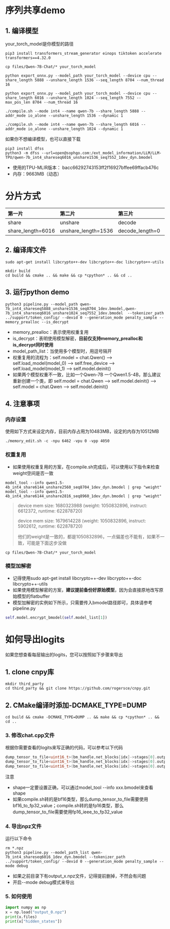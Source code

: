 # 序列共享demo

## 1. 编译模型
your_torch_model是你模型的路径
```shell
pip3 install transformers_stream_generator einops tiktoken accelerate transformers==4.32.0

cp files/Qwen-7B-Chat/* your_torch_model

python export_onnx.py --model_path your_torch_model --device cpu --share_length 5888 --unshare_length 1536 --seq_length 8704 --num_thread 16

python export_onnx.py --model_path your_torch_model --device cpu --share_length 6016 --unshare_length 1024 --seq_length 7552 --max_pos_len 8704 --num_thread 16

./compile.sh --mode int4 --name qwen-7b --share_length 5888 --addr_mode io_alone --unshare_length 1536 --dynamic 1

./compile.sh --mode int4 --name qwen-7b --share_length 6016 --addr_mode io_alone --unshare_length 1024 --dynamic 1
```
如果你不想编译模型，也可以直接下载
```shell
pip3 install dfss
python3 -m dfss --url=open@sophgo.com:/ext_model_information/LLM/LLM-TPU/qwen-7b_int4_shareseq6016_unshare1536_seq7552_1dev_dyn.bmodel
```
* 使用的TPU-MLIR版本： bacc66292743153ff2f16927bffee69ffacb476c
* 内存：9663MB（动态）

# 分片方式
|第一片                  |第二片                 |第三片              |总长度              |
|:-                     |:-                     |:-                 |:-                 |
|share                  |unshare                |decode             |seq                |
|share_length=6016      |unshare_length=1536    |decode_length=0    |seq_length=7552    |

## 2. 编译库文件
```shell
sudo apt-get install libcrypto++-dev libcrypto++-doc libcrypto++-utils

mkdir build
cd build && cmake .. && make && cp *cpython* .. && cd ..
```

## 3. 运行python demo
```shell
python3 pipeline.py --model_path qwen-7b_int4_shareseq5888_unshare1536_seq8704_1dev.bmodel,qwen-7b_int4_shareseq6016_unshare1024_seq7552_1dev.bmodel  --tokenizer_path ../support/token_config/ --devid 0 --generation_mode penalty_sample --memory_prealloc --is_decrypt
```
* memory_prealloc：表示使用权重复用
* is_decrypt：表明使用模型解密，**目前仅支持memory_prealloc和is_decrypt同时使用**
* model_path_list：当使用多个模型时，用逗号隔开
* 权重复用的流程为：self.model = chat.Qwen() --> self.load_model(model_0) --> self.free_device --> self.load_model(model_1) --> self.model.deinit()
* 如果两个模型权重不一致，比如一个Qwen-7B 一个Qwen1.5-4B，那么建议重新创建一个类，即 self.model = chat.Qwen --> self.model.deinit() --> self.model = chat.Qwen --> self.model.deinit()


## 4. 注意事项

### 内存设置

使用如下方式来设定内存，目前内存占用为10483MB，设定的内存为10512MB
```shell
./memory_edit.sh -c -npu 6462 -vpu 0 -vpp 4050
```

### 权重复用
* 如果使用权重复用的方案，在compile.sh完成后，可以使用以下指令来检查weight空间是否一致

```shell
model_tool --info qwen1.5-4b_int4_share6144_unshare2560_seq8704_1dev_dyn.bmodel | grep "weight"
model_tool --info qwen1.5-4b_int4_share6144_unshare2816_seq8960_1dev_dyn.bmodel | grep "weight"
```
> device mem size: 1680323988 (weight: 1050832896, instruct: 6612372, runtime: 622878720)
>
> device mem size: 1679614228 (weight: 1050832896, instruct: 5902612, runtime: 622878720)
>
> 他们的weight是一致的，都是1050832896，一点偏差也不能有，如果不一致，可能是下面这步没做
```shell
cp files/Qwen-7B-Chat/* your_torch_model
```

### 模型加解密
* 记得使用sudo apt-get install libcrypto++-dev libcrypto++-doc libcrypto++-utils
* 如果使用模型解密的方案，**建议提前备份好原始模型**，因为会直接原地改写原始模型的flatbuffer
* 模型加解密的实例如下所示，只需要传入bmodel路径即可，具体请参考pipeline.py
```python
self.model.encrypt_bmodel(self.model_list[1])
```

# 如何导出logits
如果您想查看每层输出的logits，您可以按照如下步骤来导出

## 1. clone cnpy库
```
mkdir third_party
cd third_party && git clone https://github.com/rogersce/cnpy.git
```

## 2. CMake编译时添加-DCMAKE_TYPE=DUMP
```shell
cd build && cmake -DCMAKE_TYPE=DUMP .. && make && cp *cpython* .. && cd ..
```

### 3. 修改chat.cpp文件
根据你需要查看的logits来写正确的代码，可以参考以下代码
```cpp
dump_tensor_to_file<uint16_t>(bm_handle,net_blocks[idx]->stages[0].output_mems[0],{1,6016,4096},"output_" + std::to_string(idx) + ".npz","hidden_states");
dump_tensor_to_file<uint16_t>(bm_handle,net_blocks[idx]->stages[0].output_mems[1],{1,6016,32,128},"output_" + std::to_string(idx) + ".npz","present_key");
dump_tensor_to_file<uint16_t>(bm_handle,net_blocks[idx]->stages[0].output_mems[2],{1,6016,32,128},"output_" + std::to_string(idx) + ".npz","present_value");
```
注意
* shape一定要设置正确，可以通过model_tool --info xxx.bmodel来查看shape
* 如果compile.sh转的是bf16类型，那么dump_tensor_to_file需要使用bf16_to_fp32_value；compile.sh转的是fp16类型，那么dump_tensor_to_file需要使用fp16_ieee_to_fp32_value

### 4. 导出npz文件
运行以下命令
```shell
rm *.npz
python3 pipeline.py --model_path_list qwen-7b_int4_shareseq6016_1dev_dyn.bmodel --tokenizer_path ../support/token_config/ --devid 0 --generation_mode penalty_sample --mode debug
```

* 如果之前目录下有output_x.npz文件，记得提前删掉，不然会有问题
* 开启--mode debug模式来导出

### 5. 如何使用
```python
import numpy as np
x = np.load("output_0.npz")
print(x.files)
print(x["hidden_states"])
```


